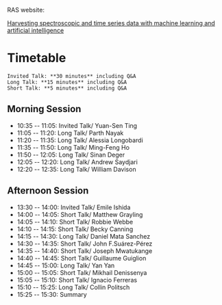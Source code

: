RAS website: 

[Harvesting spectroscopic and time series data with machine learning and artificial intelligence](https://ras.ac.uk/events-and-meetings/ras-meetings/harvesting-spectroscopic-and-time-series-data-machine-learning-and)

# Timetable
```
Invited Talk: **30 minutes** including Q&A
Long Talk: **15 minutes** including Q&A
Short Talk: **5 minutes** including Q&A
```

## Morning Session
- 10:35 -- 11:05: Invited Talk/ Yuan-Sen Ting
- 11:05 -- 11:20: Long Talk/ Parth Nayak
- 11:20 -- 11:35: Long Talk/ Alessia Longobardi
- 11:35 -- 11:50: Long Talk/ Ming-Feng Ho
- 11:50 -- 12:05: Long Talk/ Sinan Deger
- 12:05 -- 12:20: Long Talk/ Andrew Saydjari
- 12:20 -- 12:35: Long Talk/ William Davison

## Afternoon Session
- 13:30 -- 14:00: Invited Talk/ Emile Ishida
- 14:00 -- 14:05: Short Talk/ Matthew Grayling
- 14:05 -- 14:10: Short Talk/ Robbie Webbe
- 14:10 -- 14:15: Short Talk/ Becky Canning
- 14:15 -- 14:30: Long Talk/ Daniel Mata Sanchez
- 14:30 -- 14:35: Short Talk/ John F.Suárez-Pérez
- 14:35 -- 14:40: Short Talk/ Joseph Mwatukange
- 14:40 -- 14:45: Short Talk/ Guillaume Guiglion
- 14:45 -- 15:00: Long Talk/ Yan Yan
- 15:00 -- 15:05: Short Talk/ Mikhail Denissenya
- 15:05 -- 15:10: Short Talk/ Ignacio Ferreras
- 15:10 -- 15:25: Long Talk/ Collin Politsch
- 15:25 -- 15:30: Summary
